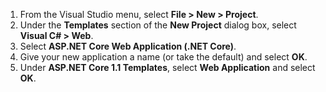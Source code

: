 1. From the Visual Studio menu, select **File > New > Project**.
2. Under the **Templates** section of the **New Project** dialog box, select **Visual C# > Web**.
3. Select **ASP.NET Core Web Application (.NET Core)**.
4. Give your new application a name (or take the default) and select **OK**.
5. Under **ASP.NET Core 1.1 Templates**, select **Web Application** and select **OK**.


